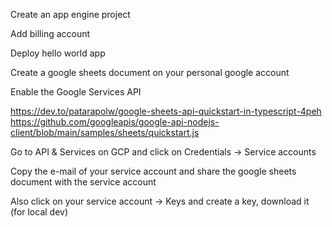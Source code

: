 Create an app engine project

Add billing account

Deploy hello world app

Create a google sheets document on your personal google account

Enable the Google Services API

https://dev.to/patarapolw/google-sheets-api-quickstart-in-typescript-4peh
https://github.com/googleapis/google-api-nodejs-client/blob/main/samples/sheets/quickstart.js

Go to API & Services on GCP and click on Credentials -> Service accounts

Copy the e-mail of your service account and share the google sheets document with the service account

Also click on your service account -> Keys and create a key, download it (for local dev)

